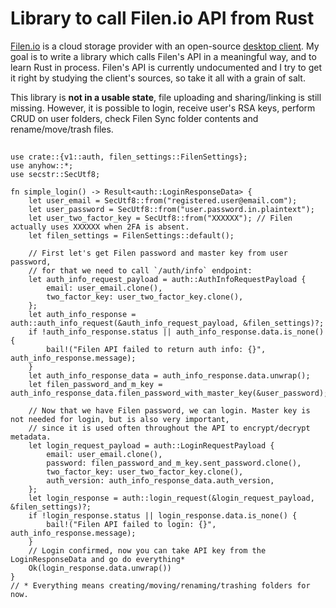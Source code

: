 # Library to call Filen.io API from Rust

[Filen.io](https://filen.io) is a cloud storage provider with an open-source [desktop client](https://github.com/FilenCloudDienste/filen-desktop). My goal is to write a library which calls Filen's API in a meaningful way, and to learn Rust in process. Filen's API is currently undocumented and I try to get it right by studying the client's sources, so take it all with a grain of salt.

This library is **not in a usable state**, file uploading and sharing/linking is still missing.
However, it is possible to login, receive user's RSA keys, perform CRUD on user folders, check Filen Sync folder contents and rename/move/trash files.

## 
```
use crate::{v1::auth, filen_settings::FilenSettings};
use anyhow::*;
use secstr::SecUtf8;

fn simple_login() -> Result<auth::LoginResponseData> {
    let user_email = SecUtf8::from("registered.user@email.com");
    let user_password = SecUtf8::from("user.password.in.plaintext");
    let user_two_factor_key = SecUtf8::from("XXXXXX"); // Filen actually uses XXXXXX when 2FA is absent.
    let filen_settings = FilenSettings::default();

    // First let's get Filen password and master key from user password,
    // for that we need to call `/auth/info` endpoint:
    let auth_info_request_payload = auth::AuthInfoRequestPayload {
        email: user_email.clone(),
        two_factor_key: user_two_factor_key.clone(),
    };
    let auth_info_response = auth::auth_info_request(&auth_info_request_payload, &filen_settings)?;
    if !auth_info_response.status || auth_info_response.data.is_none() {
        bail!("Filen API failed to return auth info: {}", auth_info_response.message);
    }
    let auth_info_response_data = auth_info_response.data.unwrap();
    let filen_password_and_m_key = auth_info_response_data.filen_password_with_master_key(&user_password);
    
    // Now that we have Filen password, we can login. Master key is not needed for login, but is also very important,
    // since it is used often throughout the API to encrypt/decrypt metadata.
    let login_request_payload = auth::LoginRequestPayload {
        email: user_email.clone(),
        password: filen_password_and_m_key.sent_password.clone(),
        two_factor_key: user_two_factor_key.clone(),
        auth_version: auth_info_response_data.auth_version,
    };
    let login_response = auth::login_request(&login_request_payload, &filen_settings)?;
    if !login_response.status || login_response.data.is_none() {
        bail!("Filen API failed to login: {}", auth_info_response.message);
    }
    // Login confirmed, now you can take API key from the LoginResponseData and go do everything*
    Ok(login_response.data.unwrap())
}
// * Everything means creating/moving/renaming/trashing folders for now.
```
